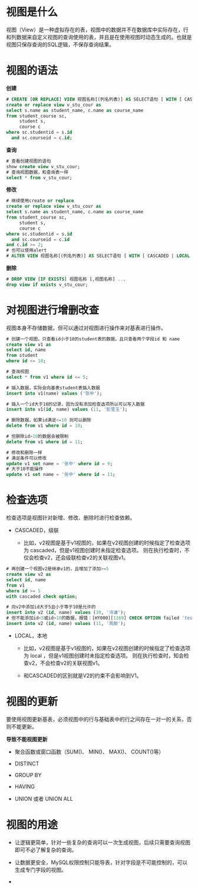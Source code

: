 # 视图是什么

视图（View）是一种虚拟存在的表，视图中的数据并不在数据库中实际存在，行和列数据来自定义视图的查询使用的表，并且是在使用视图时动态生成的。也就是视图只保存查询的SQL逻辑，不保存查询结果。

# 视图的语法

**创建**

```sql
# CREATE [OR REPLACE] VIEW 视图名称[(列名列表)] AS SELECT语句 [ WITH [ CASCADED | LOCAL ] CHECK OPTION ]
create or replace view v_stu_cour as
select s.name as student_name, c.name as course_name
from student_course sc,
     student s,
     course c
where sc.studentid = s.id
  and sc.courseid = c.id;
```

**查询**

```sql
# 查看创建视图的语句
show create view v_stu_cour;
# 查询视图数据，和查询表一样
select * from v_stu_cour;
```

**修改**

```sql
# 继续使用create or replace
create or replace view v_stu_cour as
select s.name as student_name, c.name as course_name
from student_course sc,
     student s,
     course c
where sc.studentid = s.id
  and sc.courseid = c.id
and c.id >= 2;
# 也可以使用alert
# ALTER VIEW 视图名称[(列名列表)] AS SELECT语句 [ WITH [ CASCADED | LOCAL ] CHECK OPTION ]
```

**删除**

```sql
# DROP VIEW [IF EXISTS] 视图名称 [,视图名称] ...
drop view if exists v_stu_cour;
```

# 对视图进行增删改查

视图本身不存储数据，但可以通过对视图进行操作来对基表进行操作。

```sql
# 创建一个视图，只查看id小于10的student表的数据，且只查看两个字段id 和 name
create view v1 as
select id, name
from student
where id <= 10;

# 查询视图
select * from v1 where id <= 5;

# 插入数据，实际会向基表student表插入数据
insert into v1(name) values ('张中');

# 插入一个id大于10的记录，因为没有添加检查选项所以可以写入数据
insert into v1(id, name) values (11, '彭莹玉');

# 删除数据，如果id满足<=10 则可以删除
delete from v1 where id = 10;

# 但删除id>10的数据会被限制
delete from v1 where id = 11;

# 修改和删除一样
# 满足条件可以修改
update v1 set name = '张中' where id = 9;
# 大于10不能操作
update v1 set name = '张中' where id = 11;
```

# 检查选项

检查选项是视图针对新增、修改、删除时进行检查依赖。

- CASCADED，级联
  
  - 比如，v2视图是基于v1视图的，如果在v2视图创建的时候指定了检查选项为 cascaded，但是v1视图创建时未指定检查选项。 则在执行检查时，不仅会检查v2，还会级联检查v2的关联视图v1。

```sql
# 再创建一个视图v2是继承v1的，且增加了添加>=5
create view v2 as
select id, name
from v1
where id >= 5
with cascaded check option;

# 向v2中添加id大于5且小于等于10是允许的
insert into v2 (id, name) values (10, '冷谦');
# 但不能添加id<5或id>10的数据，报错：[HY000][1369] CHECK OPTION failed 'test1.v2'
insert into v2 (id, name) values (11, '周颠');
```

- LOCAL，本地
  
  - 比如，v2视图是基于v1视图的，如果在v2视图创建的时候指定了检查选项为 local ，但是v1视图创建时未指定检查选项。 则在执行检查时，知会检查v2，不会检查v2的关联视图v1。
  
  - 和CASCADED的区别就是V2的约束不会影响到V1。

# 视图的更新

要使用视图更新基表，必须视图中的行与基础表中的行之间存在一对一的关系，否则不能更新。

**导致不能视图更新**

- 聚合函数或窗口函数（SUM()、 MIN()、 MAX()、 COUNT()等）

- DISTINCT

- GROUP BY

- HAVING

- UNION 或者 UNION ALL

# 视图的用途

- 让逻辑更简单，针对一些复杂的查询可以一次生成视图，后续只需要查询视图即可不必了解复杂的查询。

- 让数据更安全，MySQL权限控制只能导表，针对字段是不可能控制的，可以生成专门字段的视图。

- 
